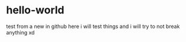 # hello-world
test from a new in github here i will test things and i will try to not break anything xd
